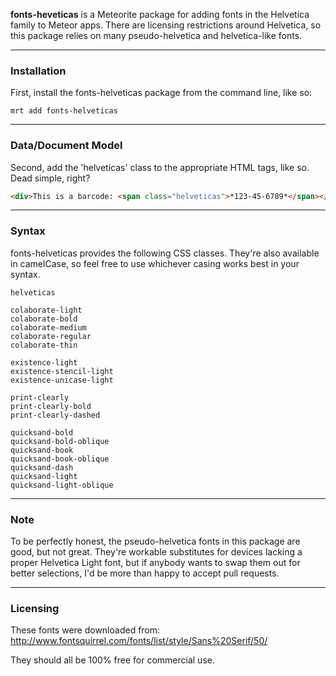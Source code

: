 **fonts-heveticas** is a Meteorite package for adding fonts in the Helvetica family to Meteor apps.   There are licensing restrictions around Helvetica, so this package relies on many pseudo-helvetica and helvetica-like fonts.  

------------------------
### Installation

First, install the fonts-helveticas package from the command line, like so:

````
mrt add fonts-helveticas
````

------------------------
### Data/Document Model

Second, add the 'helveticas' class to the appropriate HTML tags, like so.  Dead simple, right?

````html
<div>This is a barcode: <span class="helveticas">*123-45-6789*</span></div>
````


------------------------
### Syntax

fonts-helveticas provides the following CSS classes.  They're also available in camelCase, so feel free to use whichever casing works best in your syntax.

````
helveticas

colaborate-light
colaborate-bold
colaborate-medium
colaborate-regular
colaborate-thin

existence-light
existence-stencil-light
existence-unicase-light

print-clearly
print-clearly-bold
print-clearly-dashed

quicksand-bold
quicksand-bold-oblique
quicksand-book
quicksand-book-oblique
quicksand-dash
quicksand-light
quicksand-light-oblique

````


------------------------
### Note

To be perfectly honest, the pseudo-helvetica fonts in this package are good, but not great.  They're workable substitutes for devices lacking a proper Helvetica Light font, but if anybody wants to swap them out for better selections, I'd be more than happy to accept pull requests.

------------------------
### Licensing

These fonts were downloaded from:  
http://www.fontsquirrel.com/fonts/list/style/Sans%20Serif/50/

They should all be 100% free for commercial use.
